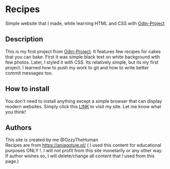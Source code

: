 # Recipes

Simple website that I made, while learning HTML and CSS with [Odin-Project](https://www.theodinproject.com/about)

## Description

This is my first project from [Odin-Project](https://www.theodinproject.com/about). It features few recipes for cakes that you can bake. First it was simple black text on white background wtih few photos.
Later, I styled it with CSS. Its relatively simple, but its my first project. I learned how to push my work to git and how to write better commit messages too.

## How to install

You don't need to install anything except a simple browser that can display modern websites. Simply click this [LINK](https://ozzythehuman.github.io/odin-recipes/) to visit my site. Let me know what you think!

## Authors 

This site is created by me @OzzyTheHuman \
Recipes are from https://aniagotuje.pl/ ( I used this content for educational purposes ONLY !. I will not profit from this site monetarily or any other way. If author wishes so, I will delete/change all content that I used from this page.)







